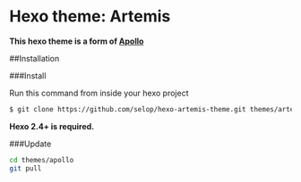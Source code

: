 Hexo theme: Artemis
=================

**This hexo theme is a form of [Apollo](https://github.com/joyceim/hexo-theme-apollo)**

##Installation

###Install

Run this command from inside your hexo project
``` bash
$ git clone https://github.com/selop/hexo-artemis-theme.git themes/artemis
```

**Hexo 2.4+ is required.**

###Update

``` bash
cd themes/apollo
git pull
```
